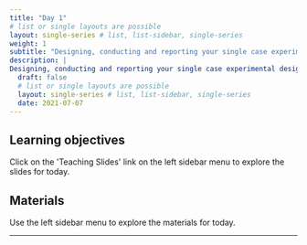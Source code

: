 ```yaml
---
title: "Day 1"
# list or single layouts are possible
layout: single-series # list, list-sidebar, single-series
weight: 1
subtitle: "Designing, conducting and reporting your single case experimental design."
description: |
Designing, conducting and reporting your single case experimental design.cascade:
  draft: false
  # list or single layouts are possible
  layout: single-series # list, list-sidebar, single-series
  date: 2021-07-07
---
```


## Learning objectives

Click on the 'Teaching Slides' link on the left sidebar menu to explore the slides for today.


## Materials

Use the left sidebar menu to explore the materials for today.

---
